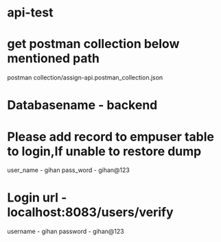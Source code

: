 # api-test
# get postman collection below mentioned path
postman collection/assign-api.postman_collection.json
# Databasename - backend
# Please add record to empuser table to login,If unable to restore dump 
  user_name - gihan
  pass_word - gihan@123
# Login url - localhost:8083/users/verify
  username - gihan
  password - gihan@123

